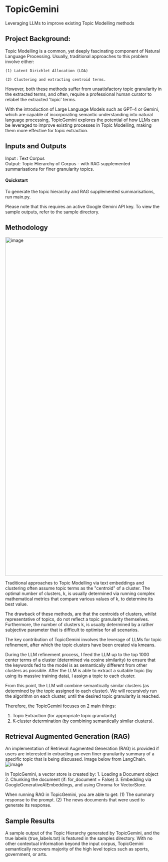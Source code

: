 # TopicGemini
Leveraging LLMs to improve existing Topic Modelling methods

## Project Background:
Topic Modelling is a common, yet deeply fascinating component of Natural Language Processing.
Usually, traditional approaches to this problem involve either:

    (1) Latent Dirichlet Allocation (LDA) 
    
    (2) Clustering and extracting centroid terms.

However, both these methods suffer from unsatisfactory topic granularity in the extracted terms,
and often, require a professional human curator to relabel the extracted 'topic' terms.

With the introduction of Large Language Models such as GPT-4 or Gemini, which are capable of incorporating semantic understanding
into natural language processing, TopicGemini explores the potential of how LLMs can be leveraged to 
improve existing processes in Topic Modelling, making them more effective for topic extraction.

## Inputs and Outputs
Input : Text Corpus                         
Output: Topic Hierarchy of Corpus - with RAG supplemented summarisations for finer granularity topics.

#### Quickstart
To generate the topic hierarchy and RAG supplemented summarisations, run main.py. 

Please note that this requires an active Google Gemini API key. To view the sample outputs, refer to the sample directory.

## Methodology
<img width="1082" alt="image" src="https://github.com/jamesliang728/TopicGemini/assets/161998923/cc151e69-f53c-4de5-a7d2-56a7853f17e2">

Traditional approaches to Topic Modelling via text embeddings and clustering often assume topic terms as the "centroid" of a cluster. The optimal number of clusters, k, is usually determined via running complex mathematical metrics that compare various values of k, to determine its best value.

The drawback of these methods, are that the centroids of clusters, whilst representative of topics, do not reflect a topic granularity themselves. Furthermore, the number of clusters k, is usually determined by a rather subjective parameter that is difficult to optimise for all scenarios.

The key contribution of TopicGemini involves the leverage of LLMs for topic refinement, after which the topic clusters have been created via kmeans.

During the LLM refinement process, I feed the LLM up to the top 1000 center terms of a cluster (determined via cosine similarity) to ensure that the keywords fed to the model is as semantically different from other clusters as possible. After the LLM is able to extract a suitable topic (by using its massive training data), I assign a topic to each cluster.

From this point, the LLM will combine semantically similar clusters (as determined by the topic assigned to each cluster). We will recursively run the algorithm on each cluster, until the desired topic granularity is reached.

Therefore, the TopicGemini focuses on 2 main things:
1. Topic Extraction (for appropriate topic granularity)
2. K-cluster determination (by combining semantically similar clusters).

## Retrieval Augmented Generation (RAG)
An implementation of Retrieval Augmented Generation (RAG) is provided if users are interested in extracting an even finer granularity summary of a specific topic that is being discussed. Image below from LangChain.
![image](https://github.com/jamesliang728/TopicGemini/assets/161998923/9c83ad7c-8a5e-4b24-87e0-16a012f11733)

In TopicGemini, a vector store is created by:
    1. Loading a Document object
    2. Chunking the document (if: for_document = False)
    3. Embedding via GoogleGenerativeAIEmbeddings, and using Chroma for VectorStore.

When running RAG in TopicGemini, you are able to get:
    (1) The summary response to the prompt. 
    (2) The news documents that were used to generate its response.

## Sample Results
A sample output of the Topic Hierarchy generated by TopicGemini, and the true labels (true_labels.txt) is featured in the samples directory.
With no other contextual information beyond the input corpus, TopicGemini semantically recovers majority of the high level topics such as sports, government, or arts.


